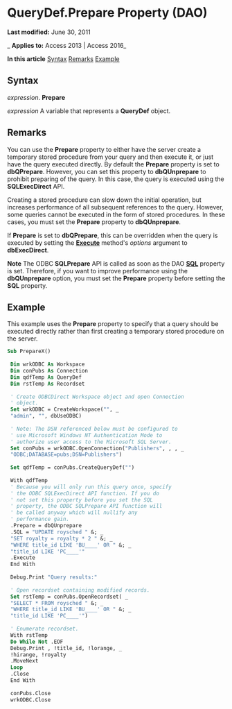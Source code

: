 
# QueryDef.Prepare Property (DAO)

 **Last modified:** June 30, 2011

 _ **Applies to:** Access 2013 | Access 2016_

 **In this article**
[Syntax](#sectionSection0)
[Remarks](#sectionSection1)
[Example](#sectionSection2)





## Syntax
<a name="sectionSection0"> </a>

 _expression_. **Prepare**

 _expression_ A variable that represents a **QueryDef** object.


## Remarks
<a name="sectionSection1"> </a>

You can use the  **Prepare** property to either have the server create a temporary stored procedure from your query and then execute it, or just have the query executed directly. By default the **Prepare** property is set to **dbQPrepare**. However, you can set this property to **dbQUnprepare** to prohibit preparing of the query. In this case, the query is executed using the **SQLExecDirect** API.

Creating a stored procedure can slow down the initial operation, but increases performance of all subsequent references to the query. However, some queries cannot be executed in the form of stored procedures. In these cases, you must set the  **Prepare** property to **dbQUnprepare**.

If  **Prepare** is set to **dbQPrepare**, this can be overridden when the query is executed by setting the **[Execute](ad9e859e-c6fe-496c-a1f2-a000cf4bebcc.md)** method's _options_ argument to **dbExecDirect**.




 **Note**  The ODBC  **SQLPrepare** API is called as soon as the DAO **[SQL](16446789-c8be-bff0-eddd-b5f6a8530128.md)** property is set. Therefore, if you want to improve performance using the **dbQUnprepare** option, you must set the **Prepare** property before setting the **SQL** property.


## Example
<a name="sectionSection2"> </a>

This example uses the  **Prepare** property to specify that a query should be executed directly rather than first creating a temporary stored procedure on the server.


```vb
Sub PrepareX() 
 
 Dim wrkODBC As Workspace 
 Dim conPubs As Connection 
 Dim qdfTemp As QueryDef 
 Dim rstTemp As Recordset 
 
 ' Create ODBCDirect Workspace object and open Connection 
 ' object. 
 Set wrkODBC = CreateWorkspace("", _ 
 "admin", "", dbUseODBC) 
 
 ' Note: The DSN referenced below must be configured to 
 ' use Microsoft Windows NT Authentication Mode to 
 ' authorize user access to the Microsoft SQL Server. 
 Set conPubs = wrkODBC.OpenConnection("Publishers", , , _ 
 "ODBC;DATABASE=pubs;DSN=Publishers") 
 
 Set qdfTemp = conPubs.CreateQueryDef("") 
 
 With qdfTemp 
 ' Because you will only run this query once, specify 
 ' the ODBC SQLExecDirect API function. If you do 
 ' not set this property before you set the SQL 
 ' property, the ODBC SQLPrepare API function will 
 ' be called anyway which will nullify any 
 ' performance gain. 
 .Prepare = dbQUnprepare 
 .SQL = "UPDATE roysched " &; _ 
 "SET royalty = royalty * 2 " &; _ 
 "WHERE title_id LIKE 'BU____' OR " &; _ 
 "title_id LIKE 'PC____'" 
 .Execute 
 End With 
 
 Debug.Print "Query results:" 
 
 ' Open recordset containing modified records. 
 Set rstTemp = conPubs.OpenRecordset( _ 
 "SELECT * FROM roysched " &; _ 
 "WHERE title_id LIKE 'BU____' OR " &; _ 
 "title_id LIKE 'PC____'") 
 
 ' Enumerate recordset. 
 With rstTemp 
 Do While Not .EOF 
 Debug.Print , !title_id, !lorange, _ 
 !hirange, !royalty 
 .MoveNext 
 Loop 
 .Close 
 End With 
 
 conPubs.Close 
 wrkODBC.Close 
 

```

